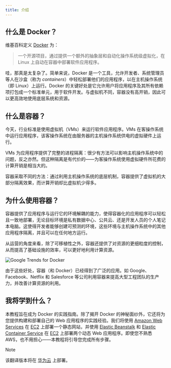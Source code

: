 ```yaml
---
title: 介绍
---
```


## 什么是 Docker？

维基百科定义 [Docker](https://www.docker.com/) 为：

> 一个开源项目，通过提供一个额外的抽象层和自动化操作系统级虚拟化，在 Linux 上自动在容器中部署软件应用程序。

哇，那真是太复杂了。简单来说，Docker 是一个工具，允许开发者、系统管理员等人在沙盒（称为 _containers_）中轻松部署他们的应用程序，以在主机操作系统（即 Linux）上运行。Docker 的关键好处是它允许用户将应用程序及其所有依赖项打包成一个标准单元，用于软件开发。与虚拟机不同，容器没有高开销，因此可以更高效地使用底层系统和资源。

## 什么是容器？

今天，行业标准是使用虚拟机（VMs）来运行软件应用程序。VMs 在客操作系统中运行应用程序，该客操作系统在由服务器的主机操作系统供电的虚拟硬件上运行。

VMs 为应用程序提供了完整的进程隔离：很少有方法可以影响主机操作系统中的问题，反之亦然。但这种隔离是有代价的——为客操作系统使用虚拟硬件所花费的计算开销是相当大的。

容器采取不同的方法：通过利用主机操作系统的底层机制，容器提供了虚拟机的大部分隔离效果，而计算开销却比虚拟机少得多。

## 为什么使用容器？

容器提供了应用程序与运行它的环境解耦的能力，使得容器化的应用程序可以轻松且一致地部署，无论目标环境是私有数据中心、公共云、还是开发人员的个人笔记本电脑。这使得开发者能够创建可预测的环境，这些环境与主机操作系统中的其他应用程序隔离，并且可以在任何地方运行。

从运营的角度来看，除了可移植性之外，容器还提供了对资源的更细粒度的控制，从而提高了基础设施的效率，可以更好地利用计算资源。

![Google Trends for Docker](/assets/images/interest.webp)

由于这些好处，容器（和 Docker）已经得到了广泛的应用。如 Google、Facebook、Netflix 和 Salesforce 等公司利用容器来提高大型工程团队的生产力，并改善计算资源的利用。

## 我将学到什么？

本教程旨在成为 Docker 的实践指南。除了揭开 Docker 的神秘面纱外，它还将为您提供构建和部署自己的 Web 应用程序的实践经验。我们将使用 [Amazon Web Services](http://aws.amazon.com) 在 [EC2](https://aws.amazon.com/ec2/) 上部署一个静态网站，并使用 [Elastic Beanstalk](https://aws.amazon.com/elasticbeanstalk/) 和 [Elastic Container Service](https://aws.amazon.com/ecs/) 在 [EC2](https://aws.amazon.com/ec2/) 上部署两个动态 Web 应用程序。即使您不熟悉 AWS，也不用担心——本教程将引导您完成所有步骤。

> [!NOTE]
> 该翻译版本将在 [华为云](https://www.huaweicloud.com/) 上部署。
